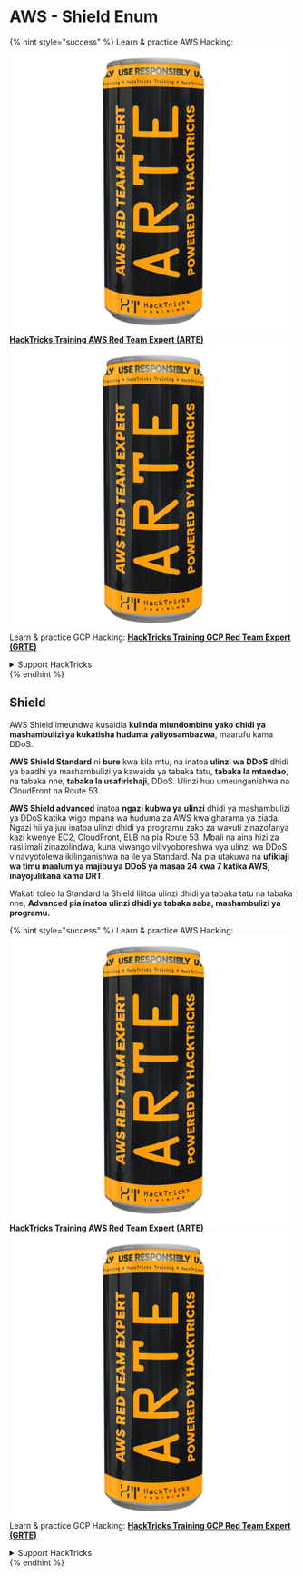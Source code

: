 # AWS - Shield Enum

{% hint style="success" %}
Learn & practice AWS Hacking:<img src="../../../../.gitbook/assets/image (1) (1) (1).png" alt="" data-size="line">[**HackTricks Training AWS Red Team Expert (ARTE)**](https://training.hacktricks.xyz/courses/arte)<img src="../../../../.gitbook/assets/image (1) (1) (1).png" alt="" data-size="line">\
Learn & practice GCP Hacking: <img src="../../../../.gitbook/assets/image (2).png" alt="" data-size="line">[**HackTricks Training GCP Red Team Expert (GRTE)**<img src="../../../../.gitbook/assets/image (2).png" alt="" data-size="line">](https://training.hacktricks.xyz/courses/grte)

<details>

<summary>Support HackTricks</summary>

* Check the [**subscription plans**](https://github.com/sponsors/carlospolop)!
* **Join the** 💬 [**Discord group**](https://discord.gg/hRep4RUj7f) or the [**telegram group**](https://t.me/peass) or **follow** us on **Twitter** 🐦 [**@hacktricks\_live**](https://twitter.com/hacktricks_live)**.**
* **Share hacking tricks by submitting PRs to the** [**HackTricks**](https://github.com/carlospolop/hacktricks) and [**HackTricks Cloud**](https://github.com/carlospolop/hacktricks-cloud) github repos.

</details>
{% endhint %}

## Shield

AWS Shield imeundwa kusaidia **kulinda miundombinu yako dhidi ya mashambulizi ya kukatisha huduma yaliyosambazwa**, maarufu kama DDoS.

**AWS Shield Standard** ni **bure** kwa kila mtu, na inatoa **ulinzi wa DDoS** dhidi ya baadhi ya mashambulizi ya kawaida ya tabaka tatu, **tabaka la mtandao**, na tabaka nne, **tabaka la usafirishaji**, DDoS. Ulinzi huu umeunganishwa na CloudFront na Route 53.

**AWS Shield advanced** inatoa **ngazi kubwa ya ulinzi** dhidi ya mashambulizi ya DDoS katika wigo mpana wa huduma za AWS kwa gharama ya ziada. Ngazi hii ya juu inatoa ulinzi dhidi ya programu zako za wavuti zinazofanya kazi kwenye EC2, CloudFront, ELB na pia Route 53. Mbali na aina hizi za rasilimali zinazolindwa, kuna viwango vilivyoboreshwa vya ulinzi wa DDoS vinavyotolewa ikilinganishwa na ile ya Standard. Na pia utakuwa na **ufikiaji wa timu maalum ya majibu ya DDoS ya masaa 24 kwa 7 katika AWS, inayojulikana kama DRT**.

Wakati toleo la Standard la Shield lilitoa ulinzi dhidi ya tabaka tatu na tabaka nne, **Advanced pia inatoa ulinzi dhidi ya tabaka saba, mashambulizi ya programu.**

{% hint style="success" %}
Learn & practice AWS Hacking:<img src="../../../../.gitbook/assets/image (1) (1) (1).png" alt="" data-size="line">[**HackTricks Training AWS Red Team Expert (ARTE)**](https://training.hacktricks.xyz/courses/arte)<img src="../../../../.gitbook/assets/image (1) (1) (1).png" alt="" data-size="line">\
Learn & practice GCP Hacking: <img src="../../../../.gitbook/assets/image (2).png" alt="" data-size="line">[**HackTricks Training GCP Red Team Expert (GRTE)**<img src="../../../../.gitbook/assets/image (2).png" alt="" data-size="line">](https://training.hacktricks.xyz/courses/grte)

<details>

<summary>Support HackTricks</summary>

* Check the [**subscription plans**](https://github.com/sponsors/carlospolop)!
* **Join the** 💬 [**Discord group**](https://discord.gg/hRep4RUj7f) or the [**telegram group**](https://t.me/peass) or **follow** us on **Twitter** 🐦 [**@hacktricks\_live**](https://twitter.com/hacktricks_live)**.**
* **Share hacking tricks by submitting PRs to the** [**HackTricks**](https://github.com/carlospolop/hacktricks) and [**HackTricks Cloud**](https://github.com/carlospolop/hacktricks-cloud) github repos.

</details>
{% endhint %}
